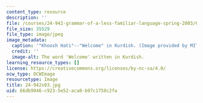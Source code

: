 ```yaml
---
content_type: resource
description: ''
file: /courses/24-942-grammar-of-a-less-familiar-language-spring-2003/66db9946c9235e52aca0b97c1758c2fa_24-942s03.jpg
file_size: 35529
file_type: image/jpeg
image_metadata:
  caption: '"Khoosh Hati"--"Welcome" in Kurdish. (Image provided by MIT OpenCourseWare.)'
  credit: ''
  image-alt: The word 'Welcome' written in Kurdish.
learning_resource_types: []
license: https://creativecommons.org/licenses/by-nc-sa/4.0/
ocw_type: OCWImage
resourcetype: Image
title: 24-942s03.jpg
uid: 66db9946-c923-5e52-aca0-b97c1758c2fa
---
```


